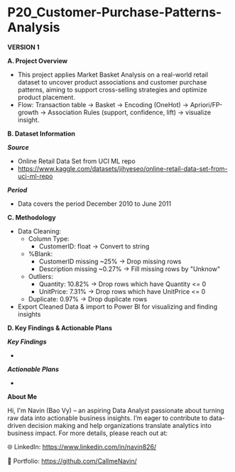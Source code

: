 # P20_Customer-Purchase-Patterns-Analysis

**VERSION 1**

**A. Project Overview**

- This project applies Market Basket Analysis on a real-world retail dataset to uncover product associations and customer purchase patterns, aiming to support cross-selling strategies and optimize product placement.
- Flow: Transaction table → Basket → Encoding (OneHot) → Apriori/FP-growth → Association Rules (support, confidence, lift) → visualize insight.

**B. Dataset Information**

_**Source**_

- Online Retail Data Set from UCI ML repo
- https://www.kaggle.com/datasets/jihyeseo/online-retail-data-set-from-uci-ml-repo

**_Period_**

- Data covers the period December 2010 to June 2011

**C. Methodology**

- Data Cleaning:
  + Column Type:
    - CustomerID: float → Convert to string
  + %Blank:
    - CustomerID missing ~25% → Drop missing rows
    - Description missing ~0.27% → Fill missing rows by "Unknow"
  + Outliers:
    - Quantity: 10.82% → Drop rows which have Quantity <= 0
    - UnitPrice: 7.31% → Drop rows which have UnitPrice <= 0
  + Duplicate: 0.97% → Drop duplicate rows
- Export Cleaned Data & import to Power BI for visualizing and finding insights

**D. Key Findings & Actionable Plans**

_**Key Findings**_

- 

_**Actionable Plans**_

- 

**About Me**

Hi, I'm Navin (Bao Vy) – an aspiring Data Analyst passionate about turning raw data into actionable business insights. I’m eager to contribute to data-driven decision making and help organizations translate analytics into business impact. For more details, please reach out at:

🌐 LinkedIn: https://www.linkedin.com/in/navin826/

📂 Portfolio: https://github.com/CallmeNavin/

